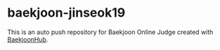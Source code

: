 # baekjoon-jinseok19
This is an auto push repository for Baekjoon Online Judge created with [BaekjoonHub](https://github.com/BaekjoonHub/BaekjoonHub).
